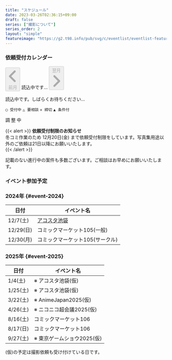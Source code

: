 ```yaml
---
title: "スケジュール"
date: 2023-03-26T02:36:15+09:00
draft: false
series: ["撮影について"]
series_order: 2
layout: "simple"
featureimage: "https://g2.t98.info/pub/svg/c/eventlist/eventlist-featured.webp"
---
```


<h3 class="profile-name text-center text-2xl">依頼受付カレンダー</h3>

<div id="cal-button">
<button id="prevButton" class="flex m-1 rounded enabled:bg-neutral-300 p-1.5 enabled:text-neutral-700 enabled:hover:bg-primary-500 enabled:hover:text-neutral enabled:dark:bg-neutral-700 dark:text-neutral-300 enabled:dark:hover:bg-primary-400 enabled:dark:hover:text-neutral-800 disabled:border disabled:border-neutral-300 disabled:dark:border-neutral-700 disabled:cursor-not-allowed disabled:m-0.5 items-center" onclick="changeMonth(-1)" disabled>
<span class="relative block align-text-bottom icon">
  <svg xmlns="http://www.w3.org/2000/svg" viewBox="0 0 320 512"><!--!Font Awesome Free 6.6.0 by @fontawesome - https://fontawesome.com License - https://fontawesome.com/license/free Copyright 2024 Fonticons, Inc.--><path fill="currentColor" d="M41.4 233.4c-12.5 12.5-12.5 32.8 0 45.3l160 160c12.5 12.5 32.8 12.5 45.3 0s12.5-32.8 0-45.3L109.3 256 246.6 118.6c12.5-12.5 12.5-32.8 0-45.3s-32.8-12.5-45.3 0l-160 160z"/></svg>
</span>
前月</button>
<span id="monthYear" class="p-1.5">読込中です…</span>
<button id="nextButton" class="flex m-1 rounded enabled:bg-neutral-300 p-1.5 enabled:text-neutral-700 enabled:hover:bg-primary-500 enabled:hover:text-neutral enabled:dark:bg-neutral-700 dark:text-neutral-300 enabled:dark:hover:bg-primary-400 enabled:dark:hover:text-neutral-800 disabled:border disabled:border-neutral-300 disabled:dark:border-neutral-700 disabled:cursor-not-allowed disabled:m-0.5 items-center" onclick="changeMonth(1)" disabled>翌月
<span class="relative block align-text-bottom icon">
<svg xmlns="http://www.w3.org/2000/svg" viewBox="0 0 320 512"><!--!Font Awesome Free 6.6.0 by @fontawesome - https://fontawesome.com License - https://fontawesome.com/license/free Copyright 2024 Fonticons, Inc.--><path fill="currentColor" d="M278.6 233.4c12.5 12.5 12.5 32.8 0 45.3l-160 160c-12.5 12.5-32.8 12.5-45.3 0s-12.5-32.8 0-45.3L210.7 256 73.4 118.6c-12.5-12.5-12.5-32.8 0-45.3s32.8-12.5 45.3 0l160 160z"/></svg>
</span>
</button>
</div>

<div id="calendar">
  <div className="flex justify-center" aria-label="読み込み中">
    <p class="text-center text-xl">読込中です。しばらくお待ちください…</p>
  </div>
</div>

`◯ 受付中` `△ 要相談` `✕ 締切` `▲ 条件付` 

<span id="showMaxRange">調 整 中</span>  

<script src="/show-event-cal.js"></script>

{{< alert >}}
**依頼受付制限のお知らせ**   
冬コミ作業のため 12月20日(金) まで依頼受付制限をしています。写真集用途以外のご依頼は21日以降にお願いいたします。   
{{< /alert >}}

記載のない進行中の案件も多数ございます。ご相談はお早めにお願いいたします。

<h3 id="event" class="profile-name text-center text-2xl">イベント参加予定</h3>

<div class="grid grid-cols-1 lg:grid-cols-2">
<div>

### 2024年 {#event-2024}

| 日付      | イベント名                                                        |
| --------- | ----------------------------------------------------------------- |
| 12/7(土)  | [アコスタ池袋](https://g2.t98.info/pub/img/event/202412_ike.webp) |
| 12/29(日) | コミックマーケット105(一般)                                       |
| 12/30(月) | コミックマーケット105(サークル)                                   |

</div><div>

### 2025年 {#event-2025}

| 日付     | イベント名                 |
| -------- | -------------------------- |
| 1/4(土)  | ※ アコスタ池袋(仮)         |
| 1/25(土) | ※ アコスタ池袋(仮)         |
| 3/22(土) | ※ AnimeJapan2025(仮)       |
| 4/26(土) | ※ ニコニコ超会議2025(仮)   |
| 8/16(土) | コミックマーケット106      |
| 8/17(日) | コミックマーケット106      |
| 9/27(土) | ※ 東京ゲームショウ2025(仮) |

</div></div>

(仮)の予定は撮影依頼も受け付けている日です。